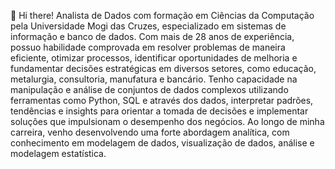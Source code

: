 👋 Hi there!
Analista de Dados com formação em Ciências da Computação pela Universidade Mogi das Cruzes, especializado em sistemas de informação e banco de dados. Com mais de 28 anos de experiência, possuo habilidade comprovada em resolver problemas de maneira eficiente, otimizar processos, identificar oportunidades de melhoria e fundamentar decisões estratégicas em diversos setores, como educação, metalurgia, consultoria, manufatura e bancário. Tenho capacidade na manipulação e análise de conjuntos de dados complexos utilizando ferramentas como Python, SQL e através dos dados, interpretar padrões, tendências e insights para orientar a tomada de decisões e implementar soluções que impulsionam o desempenho dos negócios. Ao longo de minha carreira, venho desenvolvendo uma forte abordagem analítica, com conhecimento em modelagem de dados, visualização de dados, análise e modelagem estatística.
